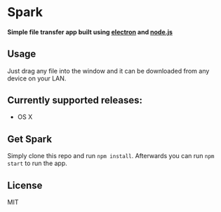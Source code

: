 # Spark
#### Simple file transfer app built using [electron](http://electron.atom.io/) and [node.js](https://nodejs.org/)

## Usage
Just drag any file into the window and it can be downloaded from any device on your LAN.

## Currently supported releases:
- OS X

## Get Spark
Simply clone this repo and run `npm install`. Afterwards you can run `npm start` to run the app.

## License
MIT

